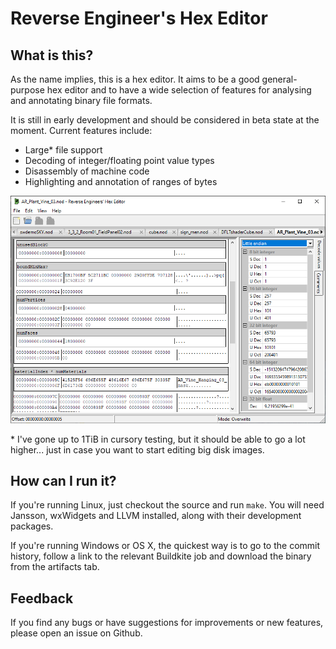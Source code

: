 # Reverse Engineer's Hex Editor

## What is this?

As the name implies, this is a hex editor. It aims to be a good general-purpose hex editor and to have a wide selection of features for analysing and annotating binary file formats.

It is still in early development and should be considered in beta state at the moment. Current features include:

* Large* file support
* Decoding of integer/floating point value types
* Disassembly of machine code
* Highlighting and annotation of ranges of bytes

![Screenshot](screenshot.png)

\* I've gone up to 1TiB in cursory testing, but it should be able to go a lot higher... just in case you want to start editing big disk images.

## How can I run it?

If you're running Linux, just checkout the source and run `make`. You will need Jansson, wxWidgets and LLVM installed, along with their development packages.

If you're running Windows or OS X, the quickest way is to go to the commit history, follow a link to the relevant Buildkite job and download the binary from the artifacts tab.

## Feedback

If you find any bugs or have suggestions for improvements or new features, please open an issue on Github.
